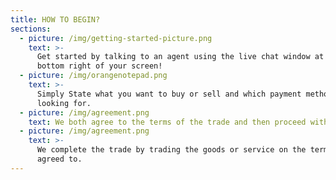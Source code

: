 ```yaml
---
title: HOW TO BEGIN?
sections:
  - picture: /img/getting-started-picture.png
    text: >-
      Get started by talking to an agent using the live chat window at the
      bottom right of your screen!
  - picture: /img/orangenotepad.png
    text: >-
      Simply State what you want to buy or sell and which payment method you are
      looking for.
  - picture: /img/agreement.png
    text: We both agree to the terms of the trade and then proceed with the trade.
  - picture: /img/agreement.png
    text: >-
      We complete the trade by trading the goods or service on the terms that we
      agreed to.
---
```


